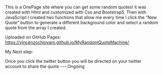 This is a OnePage site where you can get some random quotes!
it was created with Html and customized with Css and Bootstrap5. Then with JavaScript I created two functions that allow me every time I click the "New Quote" button to generate a different background color and select a random quote from the array I created.

Uploaded on GitHub Pages: https://vincenzochiovaro.github.io/MyRandomQuoteMachine/

My Next step:

Once you click the twitter button you will be directed on your twitter account to share the quote --- Ongoing
